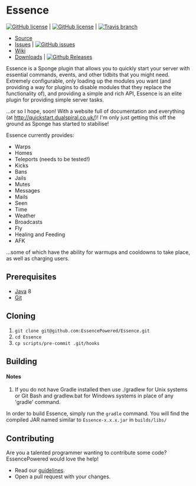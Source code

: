 Essence
====

[![GitHub license](https://img.shields.io/badge/License-MIT-brightgreen.svg?style=flat-square)](/LICENSE.txt) |
[![GitHub license](https://img.shields.io/badge/Dependency-JitPack-brightgreen.svg?style=flat-square)](https://jitpack.io/#EssencePowered/Essence) |
[![Travis branch](https://img.shields.io/travis/EssencePowered/Essence/master.svg?style=flat-square)](https://travis-ci.org/EssencePowered/Essence)

* [Source]
* [Issues] | [![GitHub issues](https://img.shields.io/github/issues/EssencePowered/Essence.svg?style=flat-square)](http://www.github.com/EssencePowered/Essence/issues/)
* [Wiki]
* [Downloads] | [![Github Releases](https://img.shields.io/github/downloads/EssencePowered/Essence/total.svg?style=flat-square)](http://www.github.com/EssencePowered/Essence/releases)

Essence is a Sponge plugin that allows you to quickly start your server with essential commands, events, and other
tidbits that you might need. Extremely configurable, only loading up the modules you want (and providing a way for
plugins to disable modules that they replace the functionality of), and providing a simple and rich API, Essence is an
elite plugin for providing simple server tasks.
 
...or so I hope, soon! With a website full of documentation and everything (at http://quickstart.dualspiral.co.uk/)!
I'm only just getting this off the ground as Sponge has started to stabilise!

Essence currently provides:

* Warps
* Homes
* Teleports (needs to be tested!)
* Kicks
* Bans
* Jails
* Mutes
* Messages
* Mails
* Seen
* Time
* Weather
* Broadcasts
* Fly
* Healing and Feeding
* AFK

...some of which have the ability for warmups and cooldowns to take place, as well as charging users.

## Prerequisites
* [Java] 8
* [Git]

## Cloning
1. `git clone git@github.com:EssencePowered/Essence.git`
2. `cd Essence`
3. `cp scripts/pre-commit .git/hooks`

## Building
#### Notes
1. If you do not have Gradle installed then use ./gradlew for Unix systems or Git Bash and gradlew.bat for Windows
systems in place of any 'gradle' command.

In order to build Essence, simply run the `gradle` command. You will find the compiled JAR named similar to
`Essence-x.x.x.jar` in `builds/libs/`

## Contributing
Are you a talented programmer wanting to contribute some code? EssencePowered would love the help!
* Read our [guidelines].
* Open a pull request with your changes.

[Source]: https://github.com/EssencePowered/Essence
[Issues]: https://github.com/EssencePowered/Essence/issues
[Wiki]: https://github.com/EssencePowered/Essence/wiki
[Downloads]: https://github.com/EssencePowered/Essence/releases
[Java]: http://www.oracle.com/technetwork/java/javase/downloads/index.html
[Git]: https://git-scm.com/book/en/v2/Getting-Started-Installing-Git
[guidelines]: Contributing.md